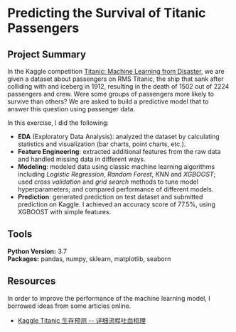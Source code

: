 # Predicting the Survival of Titanic Passengers


## Project Summary
In the Kaggle competition [Titanic: Machine Learning from Disaster](https://www.kaggle.com/c/titanic), we are given a dataset about passengers on RMS Titanic, the ship that sank after colliding with and iceberg in 1912, resulting in the death of 1502 out of 2224 passengers and crew. Were some groups of passengers more likely to survive than others? We are asked to build a predictive model that to answer this question using passenger data.

In this exercise, I did the following:

- **EDA** (Exploratory Data Analysis): analyzed the dataset by calculating statistics and visualization (bar charts, point charts, etc.).  
- **Feature Engineering**: extracted additional features from the raw data and handled missing data in different ways.
- **Modeling**: modeled data using classic machine learning algorithms including *Logistic Regression*, *Random Forest*, *KNN* and *XGBOOST*; used *cross validation* and *grid search* methods to tune model hyperparameters; and compared performance of different models.
- **Prediction**: generated prediction on test dataset and submitted prediction on Kaggle. I achieved an accuracy score of 77.5%, using XGBOOST with simple features. 


## Tools
**Python Version:** 3.7  
**Packages:** pandas, numpy, sklearn, matplotlib, seaborn

## Resources
In order to improve the performance of the machine learning model, I borrowed ideas from some articles online.

- [Kaggle Titanic 生存预测 -- 详细流程吐血梳理](https://zhuanlan.zhihu.com/p/31743196)
